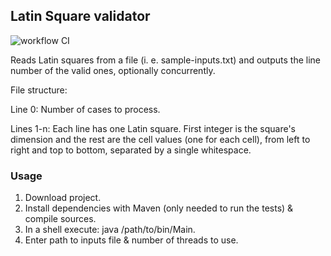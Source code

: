 ## Latin Square validator
![workflow CI](https://github.com/alonsoem/TTIP-Grupo5-BackEnd/actions/workflows/ci.yml/badge.svg)

Reads Latin squares from a file (i. e. sample-inputs.txt) and outputs the line number of the valid ones, optionally concurrently.

File structure:

Line 0: Number of cases to process.

Lines 1-n: Each line has one Latin square. First integer is the square's dimension
and the rest are the cell values (one for each cell), from left to right and top to bottom,
separated by a single whitespace.

### Usage
1. Download project.
2. Install dependencies with Maven (only needed to run the tests) & compile sources.
3. In a shell execute: java /path/to/bin/Main.
4. Enter path to inputs file & number of threads to use.

